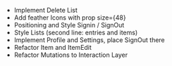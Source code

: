 -   Implement Delete List
-   Add feather Icons with prop size={48}
-   Positioning and Style Signin / SignOut
-   Style Lists (second line: entries and items)
-   Implement Profile and Settings, place SignOut there
-   Refactor Item and ItemEdit
-   Refactor Mutations to Interaction Layer
